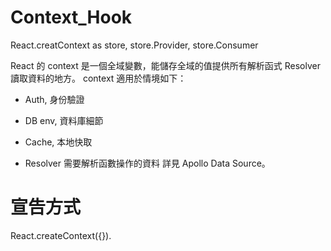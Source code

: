 # Context_Hook
React.creatContext as store, store.Provider, store.Consumer

React 的 context 是一個全域變數，能儲存全域的值提供所有解析函式 Resolver 讀取資料的地方。
context 適用於情境如下：

* Auth, 身份驗證

* DB env, 資料庫細節

* Cache, 本地快取

* Resolver 需要解析函數操作的資料
  詳見 Apollo Data Source。
  
# 宣告方式

React.createContext({}).


